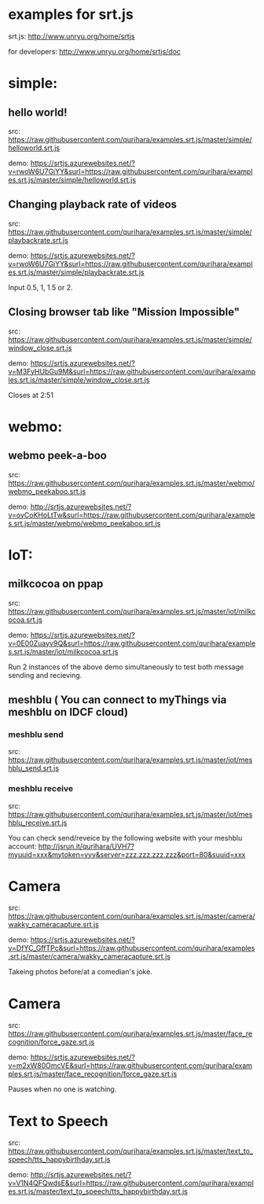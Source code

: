 # examples for srt.js

srt.js:
http://www.unryu.org/home/srtjs

for developers:
http://www.unryu.org/home/srtjs/doc


# simple:

## hello world!
src:
https://raw.githubusercontent.com/qurihara/examples.srt.js/master/simple/helloworld.srt.js

demo:
https://srtjs.azurewebsites.net/?v=rwoW6U7GiYY&surl=https://raw.githubusercontent.com/qurihara/examples.srt.js/master/simple/helloworld.srt.js

## Changing playback rate of videos
src:
https://raw.githubusercontent.com/qurihara/examples.srt.js/master/simple/playbackrate.srt.js

demo:
https://srtjs.azurewebsites.net/?v=rwoW6U7GiYY&surl=https://raw.githubusercontent.com/qurihara/examples.srt.js/master/simple/playbackrate.srt.js

Input 0.5, 1, 1.5 or 2.

## Closing browser tab like "Mission Impossible"
src:
https://raw.githubusercontent.com/qurihara/examples.srt.js/master/simple/window_close.srt.js

demo:
https://srtjs.azurewebsites.net/?v=M3FyHUbGu9M&surl=https://raw.githubusercontent.com/qurihara/examples.srt.js/master/simple/window_close.srt.js

Closes at 2:51

# webmo:

## webmo peek-a-boo
src:
https://raw.githubusercontent.com/qurihara/examples.srt.js/master/webmo/webmo_peekaboo.srt.js

demo:
http://srtjs.azurewebsites.net/?v=oyCoKHoLtTw&surl=https://raw.githubusercontent.com/qurihara/examples.srt.js/master/webmo/webmo_peekaboo.srt.js

# IoT:

## milkcocoa on ppap
src:
https://raw.githubusercontent.com/qurihara/examples.srt.js/master/iot/milkcocoa.srt.js

demo:
https://srtjs.azurewebsites.net/?v=0E00Zuayv9Q&surl=https://raw.githubusercontent.com/qurihara/examples.srt.js/master/iot/milkcocoa.srt.js

Run 2 instances of the above demo simultaneously to test both message sending and recieving.

## meshblu ( You can connect to myThings via meshblu on IDCF cloud)
### meshblu send
src:
https://raw.githubusercontent.com/qurihara/examples.srt.js/master/iot/meshblu_send.srt.js

### meshblu receive
src:
https://raw.githubusercontent.com/qurihara/examples.srt.js/master/iot/meshblu_receive.srt.js

You can check send/reveice by the following website with your meshblu account:
http://jsrun.it/qurihara/UVH7?myuuid=xxx&mytoken=yyy&server=zzz.zzz.zzz.zzz&port=80&suuid=xxx

# Camera
src:
https://raw.githubusercontent.com/qurihara/examples.srt.js/master/camera/wakky_cameracapture.srt.js

demo:
https://srtjs.azurewebsites.net/?v=DfYC_GffTPc&surl=https://raw.githubusercontent.com/qurihara/examples.srt.js/master/camera/wakky_cameracapture.srt.js

Takeing photos before/at a comedian's joke.

# Camera
src:
https://raw.githubusercontent.com/qurihara/examples.srt.js/master/face_recognition/force_gaze.srt.js

demo:
https://srtjs.azurewebsites.net/?v=m2xW80OmcVE&surl=https://raw.githubusercontent.com/qurihara/examples.srt.js/master/face_recognition/force_gaze.srt.js

Pauses when no one is watching.

# Text to Speech
src:
https://raw.githubusercontent.com/qurihara/examples.srt.js/master/text_to_speech/tts_happybirthday.srt.js

demo:
http://srtjs.azurewebsites.net/?v=V1N4QFQwdsE&surl=https://raw.githubusercontent.com/qurihara/examples.srt.js/master/text_to_speech/tts_happybirthday.srt.js
